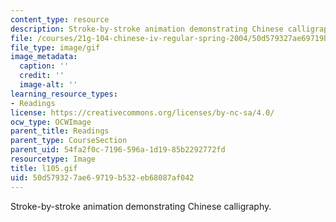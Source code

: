 ```yaml
---
content_type: resource
description: Stroke-by-stroke animation demonstrating Chinese calligraphy.
file: /courses/21g-104-chinese-iv-regular-spring-2004/50d579327ae69719b532eb68087af042_l105.gif
file_type: image/gif
image_metadata:
  caption: ''
  credit: ''
  image-alt: ''
learning_resource_types:
- Readings
license: https://creativecommons.org/licenses/by-nc-sa/4.0/
ocw_type: OCWImage
parent_title: Readings
parent_type: CourseSection
parent_uid: 54fa2f0c-7196-596a-1d19-85b2292772fd
resourcetype: Image
title: l105.gif
uid: 50d57932-7ae6-9719-b532-eb68087af042
---
```

Stroke-by-stroke animation demonstrating Chinese calligraphy.